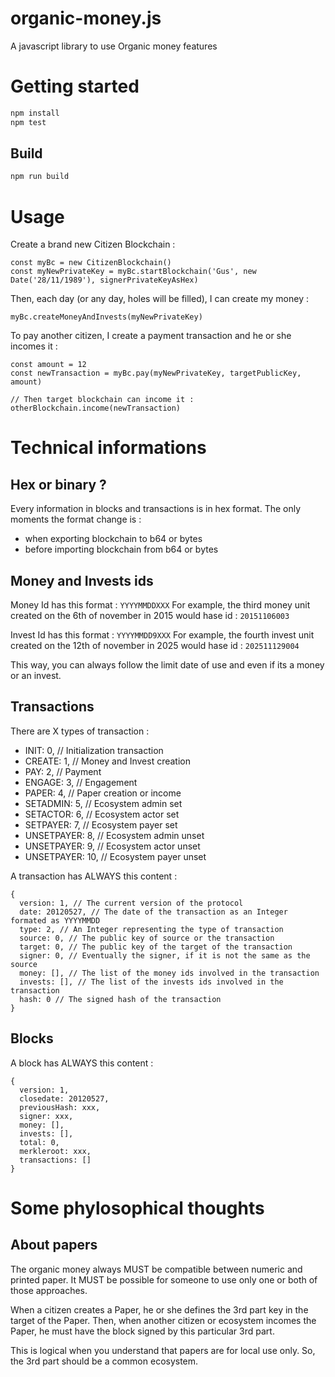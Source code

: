 # organic-money.js
A javascript library to use Organic money features

# Getting started
```js
npm install
npm test
```

## Build

```js
npm run build
```

# Usage

Create a brand new Citizen Blockchain :
```
const myBc = new CitizenBlockchain()
const myNewPrivateKey = myBc.startBlockchain('Gus', new Date('28/11/1989'), signerPrivateKeyAsHex)
```

Then, each day (or any day, holes will be filled), I can create my money :
```
myBc.createMoneyAndInvests(myNewPrivateKey)
```

To pay another citizen, I create a payment transaction and he or she incomes it :
```
const amount = 12
const newTransaction = myBc.pay(myNewPrivateKey, targetPublicKey, amount)

// Then target blockchain can income it :
otherBlockchain.income(newTransaction)
```

# Technical informations

## Hex or binary ?

Every information in blocks and transactions is in hex format.
The only moments the format change is :
* when exporting blockchain to b64 or bytes
* before importing blockchain from b64 or bytes

## Money and Invests ids

Money Id has this format : ```YYYYMMDDXXX```
For example, the third money unit created on the 6th of november in 2015 would hase id : ```20151106003```

Invest Id has this format : ```YYYYMMDD9XXX```
For example, the fourth invest unit created on the 12th of november in 2025 would hase id : ```202511129004```

This way, you can always follow the limit date of use and even if its a money or an invest.

## Transactions

There are X types of transaction :
* INIT: 0, // Initialization transaction
* CREATE: 1, // Money and Invest creation
* PAY: 2, // Payment
* ENGAGE: 3, // Engagement
* PAPER: 4, // Paper creation or income
* SETADMIN: 5, // Ecosystem admin set
* SETACTOR: 6, // Ecosystem actor set
* SETPAYER: 7, // Ecosystem payer set
* UNSETPAYER: 8, // Ecosystem admin unset
* UNSETPAYER: 9, // Ecosystem actor unset
* UNSETPAYER: 10, // Ecosystem payer unset

A transaction has ALWAYS this content :
```
{
  version: 1, // The current version of the protocol
  date: 20120527, // The date of the transaction as an Integer formated as YYYYMMDD
  type: 2, // An Integer representing the type of transaction
  source: 0, // The public key of source or the transaction
  target: 0, // The public key of the target of the transaction
  signer: 0, // Eventually the signer, if it is not the same as the source
  money: [], // The list of the money ids involved in the transaction
  invests: [], // The list of the invests ids involved in the transaction
  hash: 0 // The signed hash of the transaction
}
```

## Blocks

A block has ALWAYS this content :
```
{
  version: 1,
  closedate: 20120527,
  previousHash: xxx,
  signer: xxx,
  money: [],
  invests: [],
  total: 0,
  merkleroot: xxx,
  transactions: []
}
```

# Some phylosophical thoughts

## About papers

The organic money always MUST be compatible between numeric and printed paper.
It MUST be possible for someone to use only one or both of those approaches.

When a citizen creates a Paper, he or she defines the 3rd part key in the target of the Paper.
Then, when another citizen or ecosystem incomes the Paper, he must have the block signed by this particular 3rd part.

This is logical when you understand that papers are for local use only.
So, the 3rd part should be a common ecosystem.

